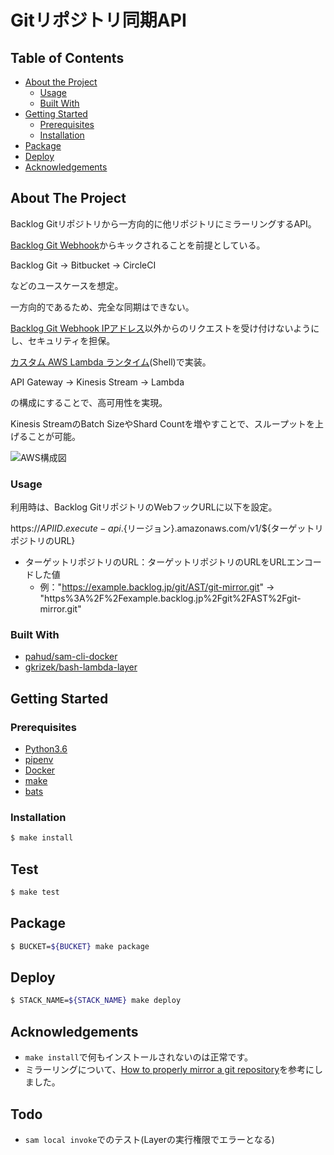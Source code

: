# Gitリポジトリ同期API

## Table of Contents

* [About the Project](#about-the-project)
  * [Usage](#usage)
  * [Built With](#built-with)
* [Getting Started](#getting-started)
  * [Prerequisites](#prerequisites)
  * [Installation](#installation)
* [Package](#package)
* [Deploy](#deploy)
* [Acknowledgements](#acknowledgements)


## About The Project

Backlog Gitリポジトリから一方向的に他リポジトリにミラーリングするAPI。

[Backlog Git Webhook](https://support-ja.backlog.com/hc/ja/articles/360036145053)からキックされることを前提としている。

Backlog Git → Bitbucket → CircleCI

などのユースケースを想定。

一方向的であるため、完全な同期はできない。

[Backlog Git Webhook IPアドレス](https://support-ja.backlog.com/hc/ja/articles/360035645534-Webhook-%E3%82%B5%E3%83%BC%E3%83%90%E3%81%AE%E6%83%85%E5%A0%B1)以外からのリクエストを受け付けないようにし、セキュリティを担保。

[カスタム AWS Lambda ランタイム](https://docs.aws.amazon.com/ja_jp/lambda/latest/dg/runtimes-custom.html)(Shell)で実装。

API Gateway → Kinesis Stream → Lambda

の構成にすることで、高可用性を実現。

Kinesis StreamのBatch SizeやShard Countを増やすことで、スループットを上げることが可能。

![AWS構成図](https://github.com/pyto86pri/git-mirror/blob/docs/design.png)

### Usage

利用時は、Backlog GitリポジトリのWebフックURLに以下を設定。

https://${APIID}.execute-api.${リージョン}.amazonaws.com/v1/${ターゲットリポジトリのURL}

* ターゲットリポジトリのURL：ターゲットリポジトリのURLをURLエンコードした値
  * 例："https://example.backlog.jp/git/AST/git-mirror.git" → "https%3A%2F%2Fexample.backlog.jp%2Fgit%2FAST%2Fgit-mirror.git"

### Built With

* [pahud/sam-cli-docker](https://github.com/pahud/sam-cli-docker)
* [gkrizek/bash-lambda-layer](https://github.com/gkrizek/bash-lambda-layer)

## Getting Started

### Prerequisites

* [Python3.6](https://www.python.org/)
* [pipenv](https://github.com/pypa/pipenv)
* [Docker](https://www.docker.com/)
* [make](https://www.tutorialspoint.com/unix_commands/make.htm)
* [bats](https://github.com/sstephenson/bats)

### Installation

```sh
$ make install
```

## Test

```sh
$ make test
```

## Package

```sh
$ BUCKET=${BUCKET} make package
```

## Deploy

```sh
$ STACK_NAME=${STACK_NAME} make deploy
```

## Acknowledgements

* `make install`で何もインストールされないのは正常です。
* ミラーリングについて、[How to properly mirror a git repository](https://sourcelevel.io/blog/how-to-properly-mirror-a-git-repository)を参考にしました。

## Todo

* `sam local invoke`でのテスト(Layerの実行権限でエラーとなる)